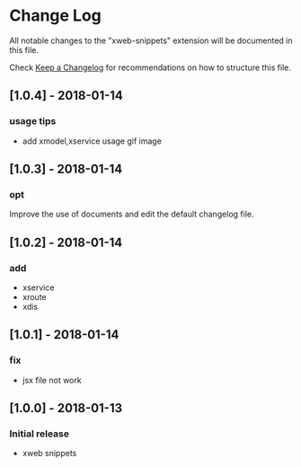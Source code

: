 # Change Log
All notable changes to the "xweb-snippets" extension will be documented in this file.

Check [Keep a Changelog](http://keepachangelog.com/) for recommendations on how to structure this file.

## [1.0.4] - 2018-01-14
### usage tips
- add xmodel,xservice usage gif image


## [1.0.3] - 2018-01-14
### opt
Improve the use of documents and edit the default changelog file.

## [1.0.2] - 2018-01-14
### add
- xservice
- xroute
- xdis

## [1.0.1] - 2018-01-14
### fix
- jsx file not work

## [1.0.0] - 2018-01-13
### Initial release
- xweb snippets